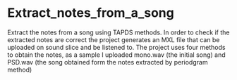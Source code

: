 # Extract_notes_from_a_song
Extract the notes from a song using TAPDS methods.
In order to check if the extracted notes are correct the project generates an MXL file that can be uploaded on sound slice and be listened to.
The project uses four methods to obtain the notes, as a sample I uploaded mono.wav (the initial song) and PSD.wav (the song obtained form the notes extracted by periodgram method)
